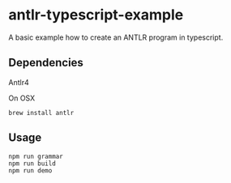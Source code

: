 # antlr-typescript-example

A basic example how to create an ANTLR program in typescript.

## Dependencies

Antlr4

On OSX

```
brew install antlr
```

## Usage

```
npm run grammar
npm run build
npm run demo
```